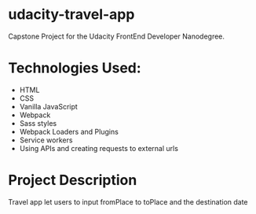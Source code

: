 # udacity-travel-app

Capstone Project for the Udacity FrontEnd Developer Nanodegree.

# Technologies Used:

- HTML
- CSS
- Vanilla JavaScript
- Webpack
- Sass styles
- Webpack Loaders and Plugins
- Service workers
- Using APIs and creating requests to external urls

# Project Description

Travel app let users to input fromPlace to toPlace and the destination date
